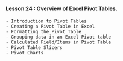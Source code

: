 

#### Lesson 24 : Overview of Excel Pivot Tables.

    - Introduction to Pivot Tables
    - Creating a Pivot Table in Excel
    - Formatting the Pivot Table
    - Grouping data in an Excel Pivot table
    - Calculated Field/Items in Pivot Table
    - Pivot Table Slicers
    - Pivot Charts
